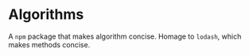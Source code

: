 # Algorithms 

A `npm` package that makes algorithm concise. 
Homage to `lodash`, which makes methods concise. 

